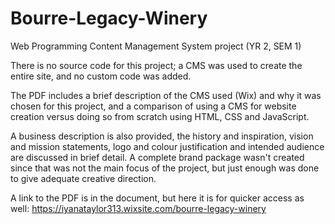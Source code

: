 # Bourre-Legacy-Winery
Web Programming Content Management System project (YR 2, SEM 1) 

There is no source code for this project; a CMS was used to create the entire site, and no custom code was added.

The PDF includes a brief description of the CMS used (Wix) and why it was chosen for this project, and a comparison of using a CMS for website creation versus doing so from scratch using HTML, CSS and JavaScript. 

A business description is also provided, the history and inspiration, vision and mission statements, logo and colour justification and intended audience are discussed in brief detail. A complete brand package wasn't created since that was not the main focus of the project, but just enough was done to give adequate creative direction. 

A link to the PDF is in the document, but here it is for quicker access as well: https://iyanataylor313.wixsite.com/bourre-legacy-winery
